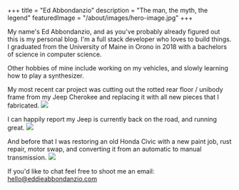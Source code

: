 +++
title = "Ed Abbondanzio"
description = "The man, the myth, the legend"
featuredImage = "/about/images/hero-image.jpg"
+++

My name's Ed Abbondanzio, and as you've probably already figured out this is my personal blog. I'm a full stack developer who loves to build things. I graduated from the University of Maine in Orono in 2018 with a bachelors of science in computer science.

Other hobbies of mine include working on my vehicles, and slowly learning how to play a synthesizer.

My most recent car project was cutting out the rotted rear floor / unibody frame from my Jeep Cherokee and replacing it with all new pieces that I fabricated.
![](images/cut-up-jeep.jpg)

I can happily report my Jeep is currently back on the road, and running great.
![](images/done-jeep.jpg)

And before that I was restoring an old Honda Civic with a new paint job, rust repair, motor swap, and converting it from an automatic to manual transmission.
![](images/civic.jpg)

If you'd like to chat feel free to shoot me an email: hello@eddieabbondanzio.com
